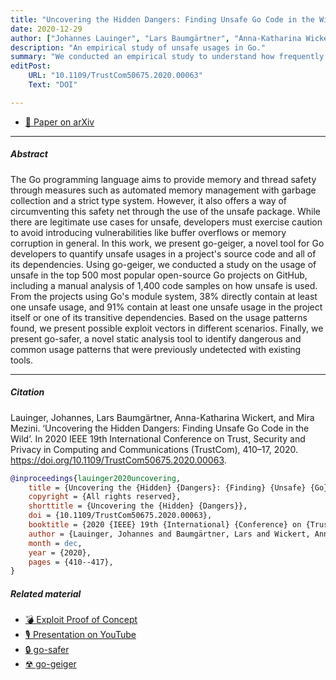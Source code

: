```yaml
---
title: "Uncovering the Hidden Dangers: Finding Unsafe Go Code in the Wild"
date: 2020-12-29
author: ["Johannes Lauinger", "Lars Baumgärtner", "Anna-Katharina Wickert", "Mira Mezini"]
description: "An empirical study of unsafe usages in Go." 
summary: "We conducted an empirical study to understand how frequently the unsafe API is used in Go. We show that 38% of the analyzed projects directly use the unsafe API. Further, we introduce go-geiger and go-safer to assess usages of the API."
editPost:
    URL: "10.1109/TrustCom50675.2020.00063"
    Text: "DOI"

---
```




- [📄 Paper on arXiv](https://arxiv.org/abs/2010.11242)


---

##### Abstract

The Go programming language aims to provide memory and thread safety through measures such as automated memory management with garbage collection and a strict type system. However, it also offers a way of circumventing this safety net through the use of the unsafe package. While there are legitimate use cases for unsafe, developers must exercise caution to avoid introducing vulnerabilities like buffer overflows or memory corruption in general. In this work, we present go-geiger, a novel tool for Go developers to quantify unsafe usages in a project's source code and all of its dependencies. Using go-geiger, we conducted a study on the usage of unsafe in the top 500 most popular open-source Go projects on GitHub, including a manual analysis of 1,400 code samples on how unsafe is used. From the projects using Go's module system, 38% directly contain at least one unsafe usage, and 91% contain at least one unsafe usage in the project itself or one of its transitive dependencies. Based on the usage patterns found, we present possible exploit vectors in different scenarios. Finally, we present go-safer, a novel static analysis tool to identify dangerous and common usage patterns that were previously undetected with existing tools.


---

##### Citation

Lauinger, Johannes, Lars Baumgärtner, Anna-Katharina Wickert, and Mira Mezini. ‘Uncovering the Hidden Dangers: Finding Unsafe Go Code in the Wild’. In 2020 IEEE 19th International Conference on Trust, Security and Privacy in Computing and Communications (TrustCom), 410–17, 2020. https://doi.org/10.1109/TrustCom50675.2020.00063.


```BibTeX
@inproceedings{lauinger2020uncovering,
	title = {Uncovering the {Hidden} {Dangers}: {Finding} {Unsafe} {Go} {Code} in the {Wild}},
	copyright = {All rights reserved},
	shorttitle = {Uncovering the {Hidden} {Dangers}},
	doi = {10.1109/TrustCom50675.2020.00063},
	booktitle = {2020 {IEEE} 19th {International} {Conference} on {Trust}, {Security} and {Privacy} in {Computing} and {Communications} ({TrustCom})},
	author = {Lauinger, Johannes and Baumgärtner, Lars and Wickert, Anna-Katharina and Mezini, Mira},
	month = dec,
	year = {2020},
	pages = {410--417},
}
```

##### Related material

+ [💣 Exploit Proof of Concept](https://dev.to/jlauinger/exploitation-exercise-with-unsafe-pointer-in-go-information-leak-part-1-1kga)
+ [🎙️ Presentation on YouTube](https://youtu.be/adn6A7nG61I)
+ [🔒 go-safer](https://github.com/stg-tud/go-safer)
+ [☢ go-geiger](https://github.com/stg-tud/go-geiger)